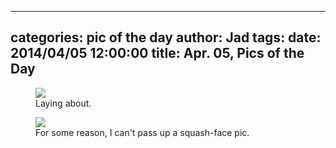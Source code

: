 
---
categories: pic of the day
author: Jad
tags: 
date: 2014/04/05 12:00:00
title: Apr. 05, Pics of the Day 
---

<figure>
<img src="/img/2014/04/05/img_20140405171451_medium.jpg" />
<figcaption>Laying about.</figcaption>
</figure>

<figure>
<img src="/img/2014/04/05/img_7758_medium.jpg" />
<figcaption>For some reason, I can't pass up a squash-face pic.</figcaption>
</figure>
